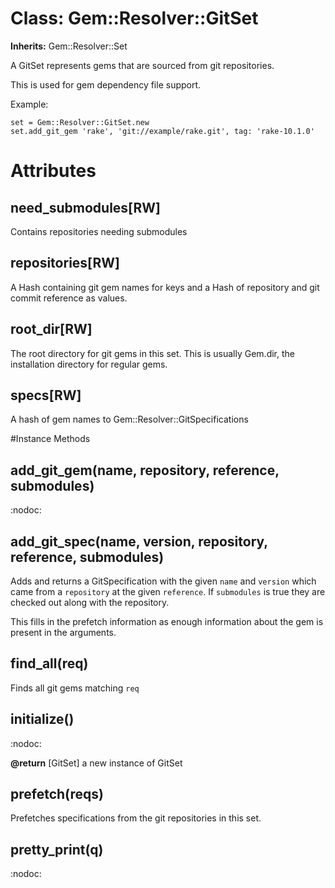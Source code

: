 # Class: Gem::Resolver::GitSet
**Inherits:** Gem::Resolver::Set
    

A GitSet represents gems that are sourced from git repositories.

This is used for gem dependency file support.

Example:

    set = Gem::Resolver::GitSet.new
    set.add_git_gem 'rake', 'git://example/rake.git', tag: 'rake-10.1.0'


# Attributes
## need_submodules[RW] [](#attribute-i-need_submodules)
Contains repositories needing submodules

## repositories[RW] [](#attribute-i-repositories)
A Hash containing git gem names for keys and a Hash of repository and git
commit reference as values.

## root_dir[RW] [](#attribute-i-root_dir)
The root directory for git gems in this set.  This is usually Gem.dir, the
installation directory for regular gems.

## specs[RW] [](#attribute-i-specs)
A hash of gem names to Gem::Resolver::GitSpecifications


#Instance Methods
## add_git_gem(name, repository, reference, submodules) [](#method-i-add_git_gem)
:nodoc:

## add_git_spec(name, version, repository, reference, submodules) [](#method-i-add_git_spec)
Adds and returns a GitSpecification with the given `name` and `version` which
came from a `repository` at the given `reference`.  If `submodules` is true
they are checked out along with the repository.

This fills in the prefetch information as enough information about the gem is
present in the arguments.

## find_all(req) [](#method-i-find_all)
Finds all git gems matching `req`

## initialize() [](#method-i-initialize)
:nodoc:

**@return** [GitSet] a new instance of GitSet

## prefetch(reqs) [](#method-i-prefetch)
Prefetches specifications from the git repositories in this set.

## pretty_print(q) [](#method-i-pretty_print)
:nodoc:

